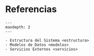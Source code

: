 # Referencias

```{toctree}
---
maxdepth: 2
---

- Estructura del Sistema <estructura>
- Modelos de Datos <modelos>
- Servicios Externos <servicios>
```
